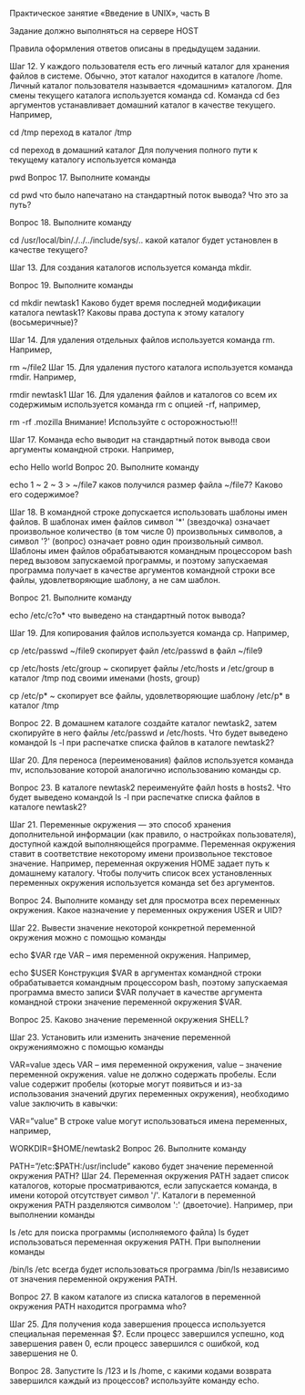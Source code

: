 Практическое занятие «Введение в UNIX», часть B

Задание должно выполняться на сервере HOST

Правила оформления ответов описаны в предыдущем задании.

Шаг 12. У каждого пользователя есть его личный каталог для хранения файлов в системе. Обычно, этот каталог находится в каталоге /home. Личный каталог пользователя называется «домашним» каталогом. Для смены текущего каталога используется команда cd. Команда cd без аргументов устанавливает домашний каталог в качестве текущего. Например,

cd /tmp
переход в каталог /tmp

cd
переход в домашний каталог Для получения полного пути к текущему каталогу используется команда

pwd
Вопрос 17. Выполните команды

cd
pwd
что было напечатано на стандартный поток вывода? Что это за путь?

Вопрос 18. Выполните команду

cd /usr/local/bin/./../../include/sys/..
какой каталог будет установлен в качестве текущего?

Шаг 13. Для создания каталогов используется команда mkdir.

Вопрос 19. Выполните команды

cd
mkdir newtask1
Каково будет время последней модификации каталога newtask1? Каковы права доступа к этому каталогу (восьмеричные)?

Шаг 14. Для удаления отдельных файлов используется команда rm. Например,

rm ~/file2
Шаг 15. Для удаления пустого каталога используется команда rmdir. Например,

rmdir newtask1
Шаг 16. Для удаления файлов и каталогов со всем их содержимым используется команда rm с опцией -rf, например,

rm -rf .mozilla
Внимание! Используйте с осторожностью!!!

Шаг 17. Команда echo выводит на стандартный поток вывода свои аргументы командной строки. Например,

echo Hello world
Вопрос 20. Выполните команду

echo 1 ~ 2 ~ 3 > ~/file7
каков получился размер файла ~/file7? Каково его содержимое?

Шаг 18. В командной строке допускается использовать шаблоны имен файлов. В шаблонах имен файлов символ '*' (звездочка) означает произвольное количество (в том числе 0) произвольных символов, а символ '?' (вопрос) означает ровно один произвольный символ. Шаблоны имен файлов обрабатываются командным процессором bash перед вызовом запускаемой программы, и поэтому запускаемая программа получает в качестве аргументов командной строки все файлы, удовлетворяющие шаблону, а не сам шаблон.

Вопрос 21. Выполните команду

echo /etc/c?o*
что выведено на стандартный поток вывода?

Шаг 19. Для копирования файлов используется команда cp. Например,

cp /etc/passwd ~/file9
скопирует файл /etc/passwd в файл ~/file9

cp /etc/hosts /etc/group ~
скопирует файлы /etc/hosts и /etc/group в каталог /tmp под своими именами (hosts, group)

cp /etc/p* ~
скопирует все файлы, удовлетворяющие шаблону /etc/p* в каталог /tmp

Вопрос 22. В домашнем каталоге создайте каталог newtask2, затем скопируйте в него файлы /etc/passwd и /etc/hosts. Что будет выведено командой ls -l при распечатке списка файлов в каталоге newtask2?

Шаг 20. Для переноса (переименования) файлов используется команда mv, использование которой аналогично использованию команды cp.

Вопрос 23. В каталоге newtask2 переименуйте файл hosts в hosts2. Что будет выведено командой ls -l при распечатке списка файлов в каталоге newtask2?

Шаг 21. Переменные окружения — это способ хранения дополнительной информации (как правило, о настройках пользователя), доступной каждой выполняющейся программе. Переменная окружения ставит в соответствие некоторому имени произвольное текстовое значение. Например, переменная окружения HOME задает путь к домашнему каталогу. Чтобы получить список всех установленных переменных окружения используется команда set без аргументов.

Вопрос 24. Выполните команду set для просмотра всех переменных окружения. Какое назначение у переменных окружения USER и UID?

Шаг 22. Вывести значение некоторой конкретной переменной окружения можно с помощью команды

echo $VAR
где VAR – имя переменной окружения. Например,

echo $USER
Конструкция $VAR в аргументах командной строки обрабатывается командным процессором bash, поэтому запускаемая программа вместо записи $VAR получает в качестве аргумента командной строки значение переменной окружения $VAR.

Вопрос 25. Каково значение переменной окружения SHELL?

Шаг 23. Установить или изменить значение переменной окруженияможно с помощью команды

VAR=value
здесь VAR – имя переменной окружения, value – значение переменной окружения. value не должно содержать пробелы. Если value содержит пробелы (которые могут появиться и из-за использования значений других переменных окружения), необходимо value заключить в кавычки:

VAR=”value”
В строке value могут использоваться имена переменных, например,

WORKDIR=$HOME/newtask2
Вопрос 26. Выполните команду

PATH=”/etc:$PATH:/usr/include”
каково будет значение переменной окружения PATH?
Шаг 24. Переменная окружения PATH задает список каталогов, которые просматриваются, если запускается команда, в имени которой отсутствует символ '/'. Каталоги в переменной окружения PATH разделяются символом ':' (двоеточие). Например, при выполнении команды

ls /etc
для поиска программы (исполняемого файла) ls будет использоваться переменная окружения PATH. При выполнении команды

/bin/ls /etc
всегда будет использоваться программа /bin/ls независимо от значения переменной окружения PATH.

Вопрос 27. В каком каталоге из списка каталогов в переменной окружения PATH находится программа who?

Шаг 25. Для получения кода завершения процесса используется специальная переменная $?. Если процесс завершился успешно, код завершения равен 0, если процесс завершился с ошибкой, код завершения не 0.

Вопрос 28. Запустите ls /123 и ls /home, с какими кодами возврата завершился каждый из процессов? используйте команду echo.
